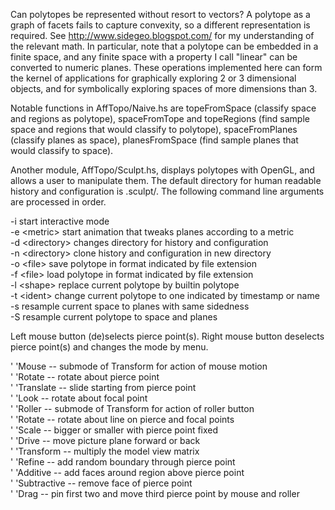 Can polytopes be represented without resort to vectors? A polytope as a graph of facets fails to capture convexity, so a different representation is required. See http://www.sidegeo.blogspot.com/ for my understanding of the relevant math. In particular, note that a polytope can be embedded in a finite space, and any finite space with a property I call "linear" can be converted to numeric planes. These operations implemented here can form the kernel of applications for graphically exploring 2 or 3 dimensional objects, and for symbolically exploring spaces of more dimensions than 3.

Notable functions in AffTopo/Naive.hs are topeFromSpace (classify space and regions as polytope), spaceFromTope and topeRegions (find sample space and regions that would classify to polytope), spaceFromPlanes (classify planes as space), planesFromSpace (find sample planes that would classify to space).

Another module, AffTopo/Sculpt.hs, displays polytopes with OpenGL, and allows a user to manipulate them. The default directory for human readable history and configuration is .sculpt/. The following command line arguments are processed in order.

-i start interactive mode  
-e \<metric> start animation that tweaks planes according to a metric  
-d \<directory> changes directory for history and configuration  
-n \<directory> clone history and configuration in new directory  
-o \<file> save polytope in format indicated by file extension  
-f \<file> load polytope in format indicated by file extension  
-l \<shape> replace current polytope by builtin polytope  
-t \<ident> change current polytope to one indicated by timestamp or name  
-s resample current space to planes with same sidedness  
-S resample current polytope to space and planes  

Left mouse button (de)selects pierce point(s). Right mouse button deselects pierce point(s) and changes the mode by menu.

' 'Mouse -- submode of Transform for action of mouse motion  
'  'Rotate -- rotate about pierce point  
'  'Translate -- slide starting from pierce point  
'  'Look -- rotate about focal point  
' 'Roller -- submode of Transform for action of roller button  
'  'Rotate -- rotate about line on pierce and focal points  
'  'Scale -- bigger or smaller with pierce point fixed  
'  'Drive -- move picture plane forward or back  
' 'Transform -- multiply the model view matrix  
' 'Refine -- add random boundary through pierce point  
' 'Additive -- add faces around region above pierce point  
' 'Subtractive -- remove face of pierce point  
' 'Drag -- pin first two and move third pierce point by mouse and roller  
